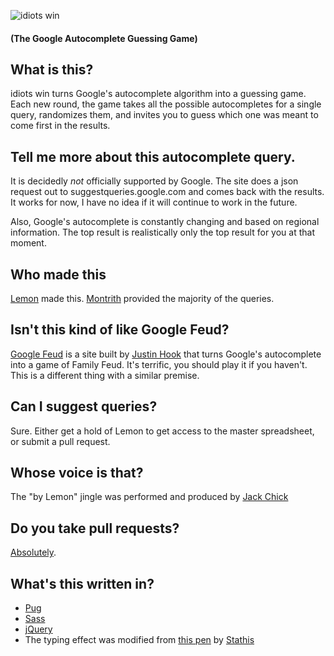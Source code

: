 ![idiots win](https://idiots.win/img/twitter-card.png)
#### (The Google Autocomplete Guessing Game)

## What is this?
idiots win turns Google's autocomplete algorithm into a guessing game. Each new round, the game takes all the possible autocompletes for a single query, randomizes them, and invites you to guess which one was meant to come first in the results.

## Tell me more about this autocomplete query.
It is decidedly *not* officially supported by Google. The site does a json request out to suggestqueries.google.com and comes back with the results. It works for now, I have no idea if it will continue to work in the future.

Also, Google's autocomplete is constantly changing and based on regional information. The top result is realistically only the top result for you at that moment.

## Who made this
[Lemon](https://thefpl.us/meet/lemon) made this. [Montrith](https://thefpl.us/meet/montrith) provided the majority of the queries.

## Isn't this kind of like Google Feud? 
[Google Feud](http://www.googlefeud.com/) is a site built by [Justin Hook](https://twitter.com/justinhook) that turns Google's autocomplete into a game of Family Feud. It's terrific, you should play it if you haven't. This is a different thing with a similar premise.

## Can I suggest queries?
Sure. Either get a hold of Lemon to get access to the master spreadsheet, or submit a pull request.

## Whose voice is that?
The "by Lemon" jingle was performed and produced by [Jack Chick](https://thefpl.us/meet/jack-chick)

## Do you take pull requests?
[Absolutely](https://github.com/AhoyLemon/idiots.win/fork).

## What's this written in?
* [Pug](https://pugjs.org)
* [Sass](http://sass-lang.com/)
* [jQuery](http://jquery.com/)
* The typing effect was modified from [this pen](https://codepen.io/stathisg/pen/Bkvhg/) by [Stathis](https://codepen.io/stathisg/)